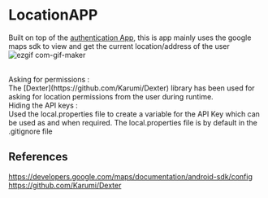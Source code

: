 # LocationAPP
Built on top of the [authentication App](https://github.com/cgill7/AuthAPP), this is app mainly uses the google maps sdk to view and get the current location/address of the user
<br >
![ezgif com-gif-maker](https://user-images.githubusercontent.com/58187215/129616600-95c573eb-acef-4a60-bcd5-cf55054609d2.gif)

<br >
Asking for permissions : <br >
The [Dexter](https://github.com/Karumi/Dexter) library has been used for asking for location permissions from the user during runtime.
<br >
Hiding the API keys : <br >
Used the local.properties file to create a variable for the API Key which can be used as and when required. The local.properties file is by default in the .gitignore file

## References
https://developers.google.com/maps/documentation/android-sdk/config<br>
https://github.com/Karumi/Dexter
